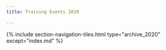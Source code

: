 ```yaml
---
title: Training Events 2020

---
```


{% include section-navigation-tiles.html type="archive_2020" except="index.md" %}